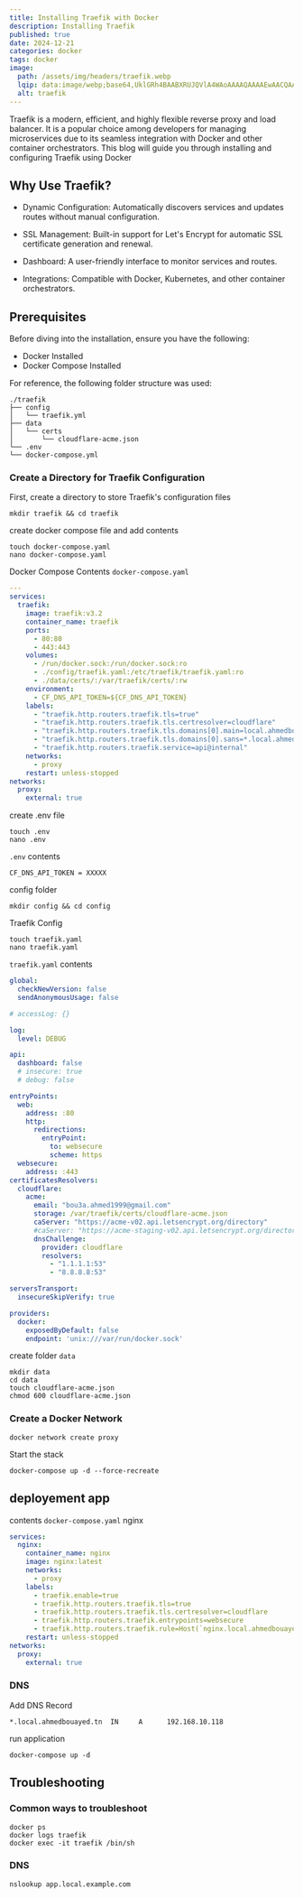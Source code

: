 ```yaml
---
title: Installing Traefik with Docker
description: Installing Traefik
published: true
date: 2024-12-21
categories: docker
tags: docker 
image:
  path: /assets/img/headers/traefik.webp
  lqip: data:image/webp;base64,UklGRh4BAABXRUJQVlA4WAoAAAAQAAAAEwAACQAAQUxQSG0AAAANcBjbtumc/39s21aJacN1pIAUYdu27aSBiJgA/CfFpdabOxq1BcBQr7dTn58bi54BOPXDheFIED1tYmOlt1sbAHuemi6eJwc+ySyeY/FwX5/M+WUuD9u8gt894+G6gd0M2O3OQKBFPHj9hM8DAFZQOCCKAAAAsAQAnQEqFAAKAD6ROppHpaOioTAIALASCUAToqAH6ZzhuBX932l2y/v/kN0kAAD+zysB3zhKUZL4GyBaLUY94goVuZsrv2dcI8gCU6Iuwz+/DMS7zcYpbSCkrH6pFKoXWDXVIn7xdImJhp/tQIoeT6WMnmhmLweXC9fJ24+BfUK8+NB5StJC1GgA
  alt: traefik
---
```


Traefik is a modern, efficient, and highly flexible reverse proxy and load balancer. It is a popular choice among developers for managing microservices due to its seamless integration with Docker and other container orchestrators. This blog will guide you through installing and configuring Traefik using Docker

## Why Use Traefik?
- Dynamic Configuration: Automatically discovers services and updates routes without manual configuration.

- SSL Management: Built-in support for Let's Encrypt for automatic SSL certificate generation and renewal.

- Dashboard: A user-friendly interface to monitor services and routes.

- Integrations: Compatible with Docker, Kubernetes, and other container orchestrators.

## Prerequisites

Before diving into the installation, ensure you have the following:
- Docker Installed
- Docker Compose Installed


For reference, the following folder structure was used:

```shell
./traefik
├── config
│   └── traefik.yml
├── data
│   └── certs
│       └── cloudflare-acme.json
└── .env
└── docker-compose.yml
```

### Create a Directory for Traefik Configuration
First, create a directory to store Traefik's configuration files
```shell
mkdir traefik && cd traefik
```
create docker compose file and add contents

```shell
touch docker-compose.yaml
nano docker-compose.yaml
```
Docker Compose Contents `docker-compose.yaml`

```yaml
---
services:
  traefik:
    image: traefik:v3.2
    container_name: traefik
    ports:
      - 80:80
      - 443:443
    volumes:
      - /run/docker.sock:/run/docker.sock:ro
      - ./config/traefik.yaml:/etc/traefik/traefik.yaml:ro
      - ./data/certs/:/var/traefik/certs/:rw
    environment:
      - CF_DNS_API_TOKEN=${CF_DNS_API_TOKEN}
    labels:
      - "traefik.http.routers.traefik.tls=true"
      - "traefik.http.routers.traefik.tls.certresolver=cloudflare"
      - "traefik.http.routers.traefik.tls.domains[0].main=local.ahmedbouayed.tn"
      - "traefik.http.routers.traefik.tls.domains[0].sans=*.local.ahmedbouayed.tn"
      - "traefik.http.routers.traefik.service=api@internal"
    networks:
      - proxy
    restart: unless-stopped
networks:
  proxy:
    external: true
```
create .env file 
```shell
touch .env
nano .env
```

`.env` contents

```text
CF_DNS_API_TOKEN = XXXXX
```


config folder

```shell
mkdir config && cd config
```
Traefik Config

```shell
touch traefik.yaml
nano traefik.yaml
```

`traefik.yaml` contents

```yaml
global:
  checkNewVersion: false
  sendAnonymousUsage: false

# accessLog: {}

log:
  level: DEBUG

api:
  dashboard: false
  # insecure: true
  # debug: false

entryPoints:
  web:
    address: :80
    http:
      redirections:
        entryPoint:
          to: websecure
          scheme: https
  websecure:
    address: :443
certificatesResolvers:
  cloudflare:
    acme:
      email: "bou3a.ahmed1999@gmail.com"
      storage: /var/traefik/certs/cloudflare-acme.json
      caServer: "https://acme-v02.api.letsencrypt.org/directory"
      #caServer: "https://acme-staging-v02.api.letsencrypt.org/directory"
      dnsChallenge:
        provider: cloudflare
        resolvers:
          - "1.1.1.1:53"
          - "8.8.8.8:53"

serversTransport:
  insecureSkipVerify: true

providers:
  docker:
    exposedByDefault: false
    endpoint: 'unix:///var/run/docker.sock'
```
create folder `data`
```shell
mkdir data
cd data
touch cloudflare-acme.json
chmod 600 cloudflare-acme.json
```

### Create a Docker Network

```shell
docker network create proxy
```
Start the stack
```shell
docker-compose up -d --force-recreate
```

## deployement app

contents `docker-compose.yaml` nginx

```yaml
services:
  nginx:
    container_name: nginx
    image: nginx:latest
    networks:
      - proxy
    labels:
      - traefik.enable=true
      - traefik.http.routers.traefik.tls=true
      - traefik.http.routers.traefik.tls.certresolver=cloudflare
      - traefik.http.routers.traefik.entrypoints=websecure
      - traefik.http.routers.traefik.rule=Host(`nginx.local.ahmedbouayed.tn`)
    restart: unless-stopped
networks:
  proxy:
    external: true
```
### DNS
Add DNS Record
```text
*.local.ahmedbouayed.tn  IN     A      192.168.10.118
```

run application
```shell
docker-compose up -d
```

## Troubleshooting
### Common ways to troubleshoot

```shell
docker ps
docker logs traefik
docker exec -it traefik /bin/sh
```

### DNS
```shell
nslookup app.local.example.com
```
